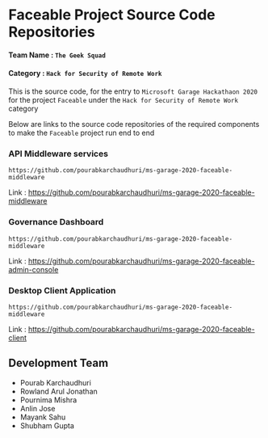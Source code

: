 # Faceable Project Source Code Repositories

#### Team Name : `The Geek Squad`
#### Category : `Hack for Security of Remote Work`

This is the source code, for the entry to `Microsoft Garage Hackathaon 2020` for the project `Faceable` under the `Hack for Security of Remote Work` category

Below are links to the source code repositories of the required components to make the `Faceable` project run end to end

### API Middleware services
`https://github.com/pourabkarchaudhuri/ms-garage-2020-faceable-middleware`

Link : https://github.com/pourabkarchaudhuri/ms-garage-2020-faceable-middleware
### Governance Dashboard
`https://github.com/pourabkarchaudhuri/ms-garage-2020-faceable-middleware`

Link : https://github.com/pourabkarchaudhuri/ms-garage-2020-faceable-admin-console
### Desktop Client Application
`https://github.com/pourabkarchaudhuri/ms-garage-2020-faceable-middleware`

Link : https://github.com/pourabkarchaudhuri/ms-garage-2020-faceable-client

## Development Team
* Pourab Karchaudhuri
* Rowland Arul Jonathan
* Pournima Mishra
* Anlin Jose
* Mayank Sahu
* Shubham Gupta

